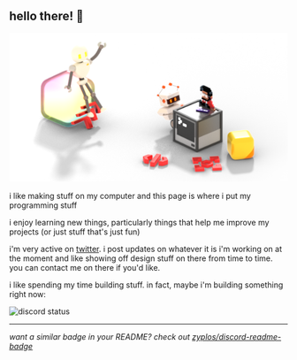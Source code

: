 ## hello there! 👋

![bots](./bots.png)

i like making stuff on my computer and this page is where i put my programming stuff

i enjoy learning new things, particularly things that help me improve my projects (or just stuff that's just fun)

i'm very active on [twitter](https://twitter.com/zyplos). i post updates on whatever it is i'm working on at the moment and like showing off design stuff on there from time to time. you can contact me on there if you'd like.

i like spending my time building stuff. in fact, maybe i'm building something right now:

![discord status](https://discord-readme-badge.vercel.app/api?id=204620732259368960)

---

_want a similar badge in your README? check out [zyplos/discord-readme-badge](https://github.com/zyplos/discord-readme-badge)_
